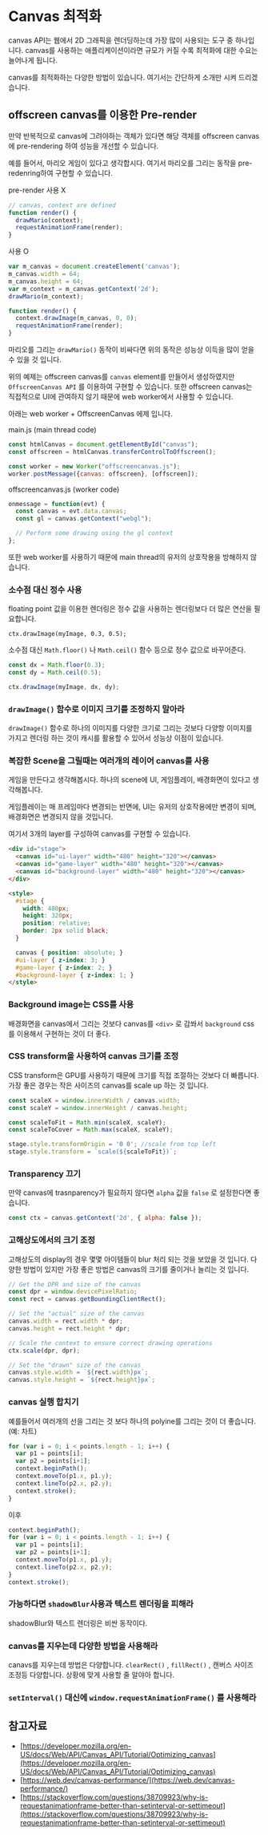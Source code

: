 # Canvas 최적화

canvas API는 웹에서 2D 그래픽을 렌더딩하는데 가장 많이 사용되는 도구 중 하나입니다. canvas를 사용하는 애플리케이션이라면 규모가 커질 수록 최적화에 대한 수요는 늘어나게 됩니다.  

canvas를 최적화하는 다양한 방법이 있습니다. 여기서는 간단하게 소개만 시켜 드리겠습니다.

## offscreen canvas를 이용한 Pre-render

만약 반복적으로 canvas에 그려야하는 객체가 있다면 해당 객체를 offscreen canvas에 pre-rendering 하여 성능을 개선할 수 있습니다.

예를 들어서, 마리오 게임이 있다고 생각합시다. 여기서 마리오를 그리는 동작을 pre-redenring하여 구현할 수 있습니다.

pre-render 사용 X

```jsx
// canvas, context are defined
function render() {
  drawMario(context);
  requestAnimationFrame(render);
}
```

사용 O

```jsx
var m_canvas = document.createElement('canvas');
m_canvas.width = 64;
m_canvas.height = 64;
var m_context = m_canvas.getContext('2d');
drawMario(m_context);

function render() {
  context.drawImage(m_canvas, 0, 0);
  requestAnimationFrame(render);
}
```

마리오를 그리는 `drawMario()` 동작이 비싸다면 위의 동작은 성능상 이득을 많이 얻을 수 있을 것 입니다. 

위의 예제는 offscreen canvas를 `canvas` element를 만들어서 생성하였지만 `OffscreenCanvas API` 를 이용하여 구현할 수 있습니다. 또한 offscreen canvas는 직접적으로 UI에 관여하지 않기 때문에 web worker에서 사용할 수 있습니다.

아래는 web worker + OffscreenCanvas 에제 입니다.

main.js (main thread code)

```jsx
const htmlCanvas = document.getElementById("canvas");
const offscreen = htmlCanvas.transferControlToOffscreen();

const worker = new Worker("offscreencanvas.js");
worker.postMessage({canvas: offscreen}, [offscreen]);
```

offscreencanvas.js (worker code)

```jsx
onmessage = function(evt) {
  const canvas = evt.data.canvas;
  const gl = canvas.getContext("webgl");

  // Perform some drawing using the gl context
};
```

또한 web worker를 사용하기 때문에 main thread의 유저의 상호작용을 방해하지 않습니다.

### 소수점 대신 정수 사용

floating point 값을 이용한 렌더링은 정수 값을 사용하는 렌더링보다 더 많은 연산을 필요합니다.

```abap
ctx.drawImage(myImage, 0.3, 0.5);
```

소수점 대신 `Math.floor()` 나 `Math.ceil()` 함수 등으로 정수 값으로 바꾸어준다.

```jsx
const dx = Math.floor(0.3);
const dy = Math.ceil(0.5);

ctx.drawImage(myImage, dx, dy);
```

### `drawImage()` 함수로 이미지 크기를 조정하지 말아라

`drawImage()` 함수로 하나의 이미지를 다양한 크기로 그리는 것보다 다양항 이미지를 가지고 렌더링 하는 것이 캐시를 활용할 수 있어서 성능상 이점이 있습니다.

### 복잡한 Scene을 그릴때는 여러개의 레이어 canvas를 사용

게임을 만든다고 생각해봅시다. 하나의 scene에 UI, 게임플레이, 배경화면이 있다고 생각해봅니다.

게임플레이는 매 프레임마다 변경되는 반면에, UI는 유저의 상호작용에만 변경이 되며, 배경화면은 변경되지 않을 것입니다.

여기서 3개의 layer를 구성하여 canvas를 구현할 수 있습니다.

```html
<div id="stage">
  <canvas id="ui-layer" width="480" height="320"></canvas>
  <canvas id="game-layer" width="480" height="320"></canvas>
  <canvas id="background-layer" width="480" height="320"></canvas>
</div>

<style>
  #stage {
    width: 480px;
    height: 320px;
    position: relative;
    border: 2px solid black;
  }

  canvas { position: absolute; }
  #ui-layer { z-index: 3; }
  #game-layer { z-index: 2; }
  #background-layer { z-index: 1; }
</style>
```

### Background image는 CSS를 사용

배경화면을 canvas에서 그리는 것보다 canvas를 `<div>` 로 감쏴서 `background` css를 이용해서 구현하는 것이 더 좋다. 

### CSS transform을 사용하여 canvas 크기를 조정

CSS transform은 GPU를 사용하기 때문에 크기를 직접 조절하는 것보다 더 빠릅니다. 가장 좋은 경우는 작은 사이즈의 canvas를 scale up 하는 것 입니다.

```jsx
const scaleX = window.innerWidth / canvas.width;
const scaleY = window.innerHeight / canvas.height;

const scaleToFit = Math.min(scaleX, scaleY);
const scaleToCover = Math.max(scaleX, scaleY);

stage.style.transformOrigin = '0 0'; //scale from top left
stage.style.transform = `scale(${scaleToFit})`;
```

### Transparency 끄기

만약 canvas에 trasnparency가 필요하지 않다면 `alpha` 값을 `false` 로 설정한다면 좋습니다.

```jsx
const ctx = canvas.getContext('2d', { alpha: false });
```

### 고해상도에서의 크기 조정

고해상도의 display의 경우 몇몇 아이템들이 blur 처리 되는 것을 보았을 것 입니다. 다양한 방법이 있지만 가장 좋은 방법은 canvas의 크기를 줄이거나 늘리는 것 입니다.

```jsx
// Get the DPR and size of the canvas
const dpr = window.devicePixelRatio;
const rect = canvas.getBoundingClientRect();

// Set the "actual" size of the canvas
canvas.width = rect.width * dpr;
canvas.height = rect.height * dpr;

// Scale the context to ensure correct drawing operations
ctx.scale(dpr, dpr);

// Set the "drawn" size of the canvas
canvas.style.width = `${rect.width}px`;
canvas.style.height = `${rect.height}px`;
```

### canvas 실행 합치기

예를들어서 여러개의 선을 그리는 것 보다 하나의 polyine를 그리는 것이 더 좋습니다. (예: 차트)

```jsx
for (var i = 0; i < points.length - 1; i++) {
  var p1 = points[i];
  var p2 = points[i+1];
  context.beginPath();
  context.moveTo(p1.x, p1.y);
  context.lineTo(p2.x, p2.y);
  context.stroke();
}
```

이후

```jsx
context.beginPath();
for (var i = 0; i < points.length - 1; i++) {
  var p1 = points[i];
  var p2 = points[i+1];
  context.moveTo(p1.x, p1.y);
  context.lineTo(p2.x, p2.y);
}
context.stroke();
```

### 가능하다면 `shadowBlur`사용과 텍스트 렌더링을 피해라

shadowBlur와 텍스트 렌더링은 비싼 동작이다.

### canvas를 지우는데 다양한 방법을 사용해라

canavs를 지우는데 방법은 다양합니다. `clearRect()` , `fillRect()` , 캔버스 사이즈 조정등 다양합니다. 상황에 맞게 사용할 줄 알야아 합니다.

### `setInterval()` 대신에 `window.requestAnimationFrame()` 를 사용해라

## 참고자료

- [https://developer.mozilla.org/en-US/docs/Web/API/Canvas_API/Tutorial/Optimizing_canvas](https://developer.mozilla.org/en-US/docs/Web/API/Canvas_API/Tutorial/Optimizing_canvas)
- [https://web.dev/canvas-performance/](https://web.dev/canvas-performance/)
- [https://stackoverflow.com/questions/38709923/why-is-requestanimationframe-better-than-setinterval-or-settimeout](https://stackoverflow.com/questions/38709923/why-is-requestanimationframe-better-than-setinterval-or-settimeout)
